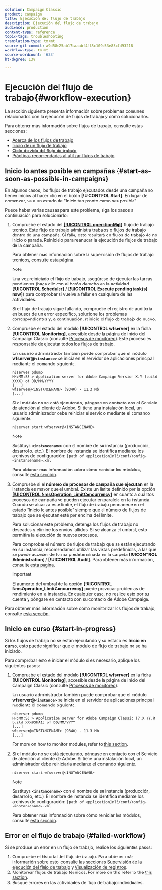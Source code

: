 ```yaml
---
solution: Campaign Classic
product: campaign
title: Ejecución del flujo de trabajo
description: Ejecución del flujo de trabajo
audience: production
content-type: reference
topic-tags: troubleshooting
translation-type: tm+mt
source-git-commit: a9d58e25ab17baaabf4ff8c109b53e83c7d93218
workflow-type: tm+mt
source-wordcount: '633'
ht-degree: 13%

---
```



# Ejecución del flujo de trabajo{#workflow-execution}

La sección siguiente presenta información sobre problemas comunes relacionados con la ejecución de flujos de trabajo y cómo solucionarlos.

Para obtener más información sobre flujos de trabajo, consulte estas secciones:

* [Acerca de los flujos de trabajo](../../workflow/using/about-workflows.md)
* [Inicio de un flujo de trabajo](../../workflow/using/starting-a-workflow.md)
* [Ciclo de vida del flujo de trabajo](../../workflow/using/workflow-life-cycle.md)
* [Prácticas recomendadas al utilizar flujos de trabajo](../../workflow/using/workflow-best-practices.md)

## Inicio lo antes posible en campañas {#start-as-soon-as-possible-in-campaigns}

En algunos casos, los flujos de trabajo ejecutados desde una campaña no tienen inicios al hacer clic en el botón **[!UICONTROL Start]**. En lugar de comenzar, va a un estado de &quot;Inicio tan pronto como sea posible&quot;.

Puede haber varias causas para este problema, siga los pasos a continuación para solucionarlo:

1. Compruebe el estado del [**[!UICONTROL operationMgt]**](../../workflow/using/about-technical-workflows.md) flujo de trabajo técnico. Este flujo de trabajo administra trabajos o flujos de trabajo dentro de una campaña. Si falla, esto resultará en flujos de trabajo de no inicio o parada. Reinícielo para reanudar la ejecución de flujos de trabajo de la campaña.

   Para obtener más información sobre la supervisión de flujos de trabajo técnicos, consulte [esta página](../../workflow/using/monitoring-technical-workflows.md).

   >[!NOTE]
   >
   >Una vez reiniciado el flujo de trabajo, asegúrese de ejecutar las tareas pendientes (haga clic con el botón derecho en la actividad **[!UICONTROL Scheduler]** / **[!UICONTROL Execute pending task(s) now]**) para comprobar si vuelve a fallar en cualquiera de las actividades.

   Si el flujo de trabajo sigue fallando, compruebe el registro de auditoría en busca de un error específico, solucione los problemas correspondientes y, a continuación, reinicie el flujo de trabajo de nuevo.

1. Compruebe el estado del módulo **[!UICONTROL wfserver]** en la ficha **[!UICONTROL Monitoring]**, accesible desde la página de inicio del Campaign Classic (consulte [Procesos de monitoreo](../../production/using/monitoring-processes.md)). Este proceso es responsable de ejecutar todos los flujos de trabajo.

   Un usuario administrador también puede comprobar que el módulo **wfserver@`<instance>`** se inicia en el servidor de aplicaciones principal mediante el comando siguiente.

   ```
   nlserver pdump
   HH:MM:SS > Application server for Adobe Campaign Version X.Y (build XXXX) of DD/MM/YYYY
   [...]
   wfserver@<INSTANCENAME> (9340) - 11.3 Mb
   [...]
   ```

   Si el módulo no se está ejecutando, póngase en contacto con el Servicio de atención al cliente de Adobe. Si tiene una instalación local, un usuario administrador debe reiniciar el servicio mediante el comando siguiente.

   ```
   nlserver start wfserver@<INSTANCENAME>
   ```

   >[!NOTE]
   >
   >Sustituya **`<instancename>`** con el nombre de su instancia (producción, desarrollo, etc.). El nombre de instancia se identifica mediante los archivos de configuración:
   >`[path of application]nl6/conf/config-<instancename>.xml`

   Para obtener más información sobre cómo reiniciar los módulos, consulte [esta sección](../../production/using/usual-commands.md#module-launch-commands).

1. Compruebe si el **número de procesos de campaña que ejecutan** en la instancia es mayor que el umbral. Existe un límite definido por la opción [**[!UICONTROL NmsOperation_LimitConcurrency]**](../../installation/using/configuring-campaign-options.md#campaign-e-workflow-management) en cuanto a cuántos procesos de campaña se pueden ejecutar en paralelo en la instancia. Cuando se alcanza este límite, el flujo de trabajo permanece en el estado &quot;Inicio lo antes posible&quot; siempre que el número de flujos de trabajo que se ejecutan esté por encima del límite.

   Para solucionar este problema, detenga los flujos de trabajo no deseados y elimine los envíos fallidos. Si se alcanza el umbral, esto permitirá la ejecución de nuevos procesos.

   Para comprobar el número de flujos de trabajo que se están ejecutando en su instancia, recomendamos utilizar las vistas predefinidas, a las que se puede acceder de forma predeterminada en la carpeta **[!UICONTROL Administration]** / **[!UICONTROL Audit]**. Para obtener más información, consulte [esta página](../../workflow/using/monitoring-workflow-execution.md#filtering-workflows-status).

   >[!IMPORTANT]
   >
   >El aumento del umbral de la opción **[!UICONTROL NmsOperation_LimitConcurrency]** puede provocar problemas de rendimiento en la instancia. En cualquier caso, no realice esto por su cuenta y póngase en contacto con su contacto de Adobe Campaign.

Para obtener más información sobre cómo monitorizar los flujos de trabajo, consulte [esta sección](../../workflow/using/monitoring-workflow-execution.md).

## Inicio en curso {#start-in-progress}

Si los flujos de trabajo no se están ejecutando y su estado es **Inicio en curso**, esto puede significar que el módulo de flujo de trabajo no se ha iniciado.

Para comprobar esto e iniciar el módulo si es necesario, aplique los siguientes pasos:

1. Compruebe el estado del módulo **[!UICONTROL wfserver]** en la ficha **[!UICONTROL Monitoring]**, accesible desde la página de inicio del Campaign Classic (consulte [Procesos de monitoreo](../../production/using/monitoring-processes.md)).

   Un usuario administrador también puede comprobar que el módulo **wfserver@`<instance>`** se inicia en el servidor de aplicaciones principal mediante el comando siguiente.

   ```
   nlserver pdump
   HH:MM:SS > Application server for Adobe Campaign Classic (7.X YY.R build XXX@SHA1) of DD/MM/YYYY
   [...]
   wfserver@<INSTANCENAME> (9340) - 11.3 Mb
   [...]
   ```

   For more on how to monitor modules, refer to [this section](../../production/using/usual-commands.md#monitoring-commands-).

1. Si el módulo no se está ejecutando, póngase en contacto con el Servicio de atención al cliente de Adobe. Si tiene una instalación local, un administrador debe reiniciarla mediante el comando siguiente.

   ```
   nlserver start wfserver@<INSTANCENAME>
   ```

   >[!NOTE]
   >
   >Sustituya **`<instancename>`** con el nombre de su instancia (producción, desarrollo, etc.). El nombre de instancia se identifica mediante los archivos de configuración:
   >`[path of application]nl6/conf/config-<instancename>.xml`

   Para obtener más información sobre cómo reiniciar los módulos, consulte [esta sección](../../production/using/usual-commands.md#module-launch-commands).

## Error en el flujo de trabajo {#failed-workflow}

Si se produce un error en un flujo de trabajo, realice los siguientes pasos:

1. Compruebe el historial del flujo de trabajo. Para obtener más información sobre esto, consulte las secciones [Supervisión de la ejecución del flujo de trabajo](../../workflow/using/monitoring-workflow-execution.md) y [Visualización de registros](../../workflow/using/monitoring-workflow-execution.md#displaying-logs).
1. Monitorear flujos de trabajo técnicos. For more on this refer to the [this section](../../workflow/using/monitoring-technical-workflows.md).
1. Busque errores en las actividades de flujo de trabajo individuales.
